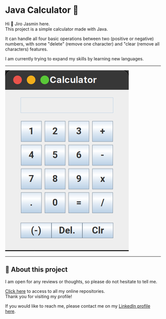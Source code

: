 # Java Calculator 🧮️

Hi 👋 Jiro Jasmin here.  
This project is a simple calculator made with Java.
 
It can handle all four basic operations between two (positive or negative) numbers, with some "delete" (remove one character) and "clear (remove all characters) features.
 
I am currently trying to expand my skills by learning new languages.

---  
  
![App screenshot](image.png)

---

## 📰 About this project  
  
I am open for any reviews or thoughts, so please do not hesitate to tell me.

[Click here](https://github.com/jiro-jasmin?tab=repositories) to access to all my online repositories.  
Thank you for visiting my profile!  

If you would like to reach me, please contact me on my [LinkedIn profile here](https://www.linkedin.com/in/jiro-jasmin).
